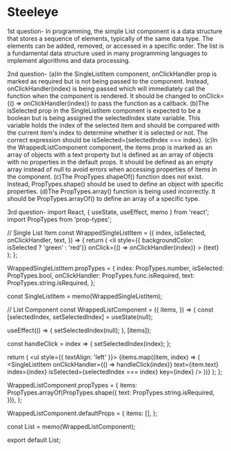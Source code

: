 # Steeleye
1st question-
In programming, the simple List component is a data structure that stores a sequence of elements, typically of the same data type. The elements can be added, removed, or accessed in a specific order. The list is a fundamental data structure used in many programming languages to implement algorithms and data processing.

2nd question-
(a)In the SingleListItem component, onClickHandler prop is marked as required but is not being passed to the component. Instead, onClickHandler(index) is being passed which will immediately call the function when the component is rendered. It should be changed to onClick={() => onClickHandler(index)} to pass the function as a callback.
(b)The isSelected prop in the SingleListItem component is expected to be a boolean but is being assigned the selectedIndex state variable. This variable holds the index of the selected item and should be compared with the current item's index to determine whether it is selected or not. The correct expression should be isSelected={selectedIndex === index}.
(c)In the WrappedListComponent component, the items prop is marked as an array of objects with a text property but is defined as an array of objects with no properties in the default props. It should be defined as an empty array instead of null to avoid errors when accessing properties of items in the component.
(c)The PropTypes.shapeOf() function does not exist. Instead, PropTypes.shape() should be used to define an object with specific properties.
(d)The PropTypes.array() function is being used incorrectly. It should be PropTypes.arrayOf() to define an array of a specific type.

3rd question-
import React, { useState, useEffect, memo } from 'react';
import PropTypes from 'prop-types';

// Single List Item
const WrappedSingleListItem = ({
  index,
  isSelected,
  onClickHandler,
  text,
}) => {
  return (
    <li
      style={{ backgroundColor: isSelected ? 'green' : 'red'}}
      onClick={() => onClickHandler(index)}
    >
      {text}
    </li>
  );
};

WrappedSingleListItem.propTypes = {
  index: PropTypes.number,
  isSelected: PropTypes.bool,
  onClickHandler: PropTypes.func.isRequired,
  text: PropTypes.string.isRequired,
};

const SingleListItem = memo(WrappedSingleListItem);

// List Component
const WrappedListComponent = ({
  items,
}) => {
  const [selectedIndex, setSelectedIndex] = useState(null);

  useEffect(() => {
    setSelectedIndex(null);
  }, [items]);

  const handleClick = index => {
    setSelectedIndex(index);
  };

  return (
    <ul style={{ textAlign: 'left' }}>
      {items.map((item, index) => (
        <SingleListItem
          onClickHandler={() => handleClick(index)}
          text={item.text}
          index={index}
          isSelected={selectedIndex === index}
          key={index}
        />
      ))}
    </ul>
  );
};

WrappedListComponent.propTypes = {
  items: PropTypes.arrayOf(PropTypes.shape({
    text: PropTypes.string.isRequired,
  })),
};

WrappedListComponent.defaultProps = {
  items: [],
};

const List = memo(WrappedListComponent);

export default List;
